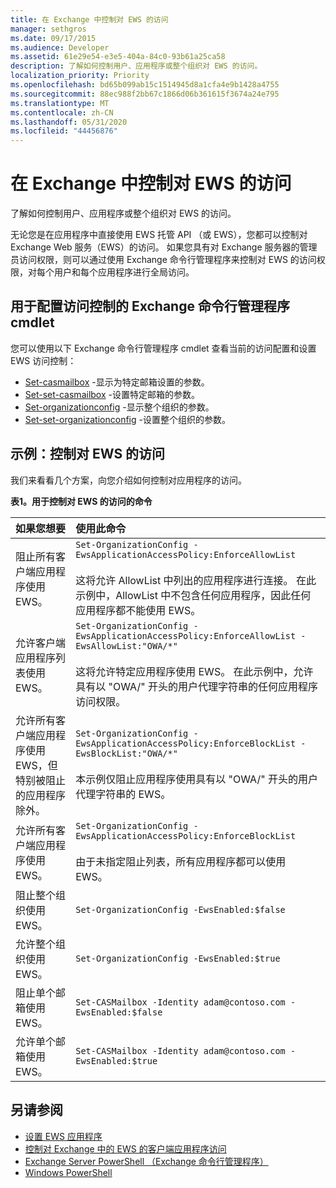 ```yaml
---
title: 在 Exchange 中控制对 EWS 的访问
manager: sethgros
ms.date: 09/17/2015
ms.audience: Developer
ms.assetid: 61e29e54-e3e5-404a-84c0-93b61a25ca58
description: 了解如何控制用户、应用程序或整个组织对 EWS 的访问。
localization_priority: Priority
ms.openlocfilehash: bd65b099ab15c1514945d8a1cfa4e9b1428a4755
ms.sourcegitcommit: 88ec988f2bb67c1866d06b361615f3674a24e795
ms.translationtype: MT
ms.contentlocale: zh-CN
ms.lasthandoff: 05/31/2020
ms.locfileid: "44456876"
---
```

# <a name="control-access-to-ews-in-exchange"></a>在 Exchange 中控制对 EWS 的访问

了解如何控制用户、应用程序或整个组织对 EWS 的访问。
  
无论您是在应用程序中直接使用 EWS 托管 API （或 EWS），您都可以控制对 Exchange Web 服务（EWS）的访问。 如果您具有对 Exchange 服务器的管理员访问权限，则可以通过使用 Exchange 命令行管理程序来控制对 EWS 的访问权限，对每个用户和每个应用程序进行全局访问。
  
## <a name="exchange-management-shell-cmdlets-for-configuring-access-control"></a>用于配置访问控制的 Exchange 命令行管理程序 cmdlet
<a name="bk_Cmdlets"> </a>

您可以使用以下 Exchange 命令行管理程序 cmdlet 查看当前的访问配置和设置 EWS 访问控制：
  
- [Set-casmailbox](https://technet.microsoft.com/library/bb124754.aspx) -显示为特定邮箱设置的参数。   
- [Set-set-casmailbox](https://technet.microsoft.com/library/bb125264.aspx) -设置特定邮箱的参数。    
- [Set-organizationconfig](https://technet.microsoft.com/library/aa997571.aspx) -显示整个组织的参数。    
- [Set-set-organizationconfig](https://technet.microsoft.com/library/aa997443.aspx) -设置整个组织的参数。 

<a name="bk_Examples"> </a>

## <a name="examples-controlling-access-to-ews"></a>示例：控制对 EWS 的访问

我们来看看几个方案，向您介绍如何控制对应用程序的访问。
  
**表1。用于控制对 EWS 的访问的命令**

|如果您想要 |使用此命令|
|:-----|:-----|
|阻止所有客户端应用程序使用 EWS。 | `Set-OrganizationConfig -EwsApplicationAccessPolicy:EnforceAllowList`<br/><br/>这将允许 AllowList 中列出的应用程序进行连接。 在此示例中，AllowList 中不包含任何应用程序，因此任何应用程序都不能使用 EWS。 |
|允许客户端应用程序列表使用 EWS。 | `Set-OrganizationConfig -EwsApplicationAccessPolicy:EnforceAllowList -EwsAllowList:"OWA/*"`<br/><br/>这将允许特定应用程序使用 EWS。 在此示例中，允许具有以 "OWA/" 开头的用户代理字符串的任何应用程序访问权限。 |
|允许所有客户端应用程序使用 EWS，但特别被阻止的应用程序除外。 | `Set-OrganizationConfig -EwsApplicationAccessPolicy:EnforceBlockList -EwsBlockList:"OWA/*"`<br/> <br/>本示例仅阻止应用程序使用具有以 "OWA/" 开头的用户代理字符串的 EWS。 |
|允许所有客户端应用程序使用 EWS。 | `Set-OrganizationConfig -EwsApplicationAccessPolicy:EnforceBlockList` <br/><br/> 由于未指定阻止列表，所有应用程序都可以使用 EWS。 |
|阻止整个组织使用 EWS。 | `Set-OrganizationConfig -EwsEnabled:$false` |
|允许整个组织使用 EWS。 | `Set-OrganizationConfig -EwsEnabled:$true`|
|阻止单个邮箱使用 EWS。 | `Set-CASMailbox -Identity adam@contoso.com -EwsEnabled:$false`|
|允许单个邮箱使用 EWS。 | `Set-CASMailbox -Identity adam@contoso.com -EwsEnabled:$true`|
   
## <a name="see-also"></a>另请参阅

- [设置 EWS 应用程序](setting-up-your-ews-application.md)    
- [控制对 Exchange 中的 EWS 的客户端应用程序访问](controlling-client-application-access-to-ews-in-exchange.md)   
- [Exchange Server PowerShell （Exchange 命令行管理程序）](https://docs.microsoft.com/powershell/exchange/exchange-server/exchange-management-shell?view=exchange-ps) 
- [Windows PowerShell](https://msdn.microsoft.com/library/dd835506%28v=vs.85%29.aspx)
    

